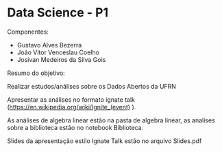 # Data Science - P1

Componentes:
 - Gustavo Alves Bezerra
 - João Vítor Venceslau Coelho
 - Josivan Medeiros da Silva Gois

Resumo do objetivo:

Realizar estudos/análises sobre os Dados Abertos da UFRN

Apresentar as análises no formato ignate talk (https://en.wikipedia.org/wiki/Ignite_(event) ). 

As análises de algebra linear estão na pasta de algebra linear, as analises sobre a biblioteca estão no notebook Biblioteca.

Slides da apresentação estilo Ignate Talk estão no arquivo Slides.pdf

